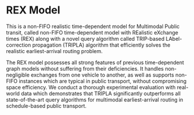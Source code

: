 # REX Model
This is a non-FIFO realistic time-dependent model for Multimodal Public transit, called non-FIFO time-dependent model with REalistic eXchange times (REX) along with a novel query algorithm called TRIP-based LAbel-correction propagation (TRIPLA) algorithm that efficiently solves the realistic earliest-arrival routing problem.

The REX model possesses all strong features of previous time-dependent graph models without suffering from their deficiencies. It handles non-negligible exchanges from one vehicle to another, as well as supports non-FIFO instances which are typical in public transport, without compromising space efficiency. We conduct a thorough experimental evaluation with real-world data which demonstrates that TRIPLA significantly outperforms all state-of-the-art query algorithms for
multimodal earliest-arrival routing in schedule-based public transport.
